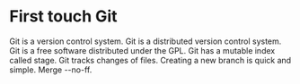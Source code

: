 # First touch Git

Git is a version control system.
Git is a distributed version control system.
Git is a free software distributed under the GPL.
Git has a mutable index called stage.
Git tracks changes of files.
Creating a new branch is quick and simple.
Merge --no-ff.
